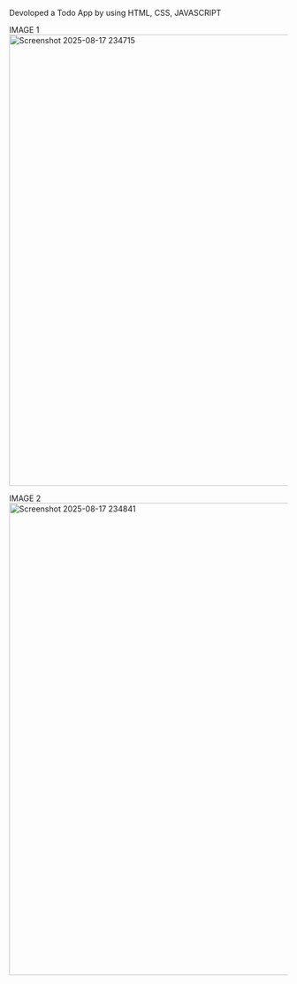Devoloped a Todo App by using HTML, CSS, JAVASCRIPT

IMAGE 1
<img width="1771" height="816" alt="Screenshot 2025-08-17 234715" src="https://github.com/user-attachments/assets/002a5477-664a-4a09-897f-32e1f109d9f8" />


IMAGE 2
<img width="1811" height="854" alt="Screenshot 2025-08-17 234841" src="https://github.com/user-attachments/assets/45ea7c5a-20e5-4cec-ae8e-2b442fcd6443" />
